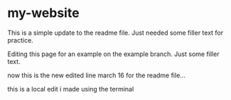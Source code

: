 # my-website

This is a simple update to the readme file. Just needed some filler text for practice.

Editing this page for an example on the example branch. Just some filler text.

now this is the new edited line march 16 for the readme file...

this is a local edit i made using the terminal 